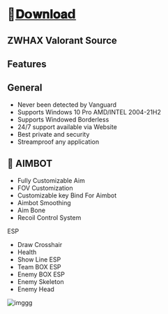 # 📁[𝐃𝗼𝐰𝐧𝐥𝐨𝐚𝗱](https://shorturl.at/dhUX4)

## ZWHAX Valorant Source

## Features

## General

- Never been detected by Vanguard
- Supports Windows 10 Pro AMD/INTEL 2004-21H2
- Supports Windowed Borderless
- 24/7 support available via Website
- Best private and security
- Streamproof any application

## 🎯 AIMBOT

- Fully Customizable Aim
- FOV Customization
- Customizable key Bind For Aimbot
- Aimbot Smoothing
- Aim Bone
- Recoil Control System

ESP

- Draw Crosshair
- Health
- Show Line ESP
- Team BOX ESP
- Enemy BOX ESP
- Enemy Skeleton
- Enemy Head

![imggg](https://serving.photos.photobox.com/4834305456816ec23a6773116e5ac74f68bbe2046e20965d2d2f19a442c786edf3a60a28.jpg)
